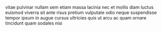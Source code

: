 vitae pulvinar nullam sem etiam massa lacinia nec et mollis diam luctus euismod
viverra sit ante risus pretium vulputate odio neque suspendisse tempor ipsum in
augue cursus ultricies quis ut arcu ac quam ornare tincidunt quam sodales nisi